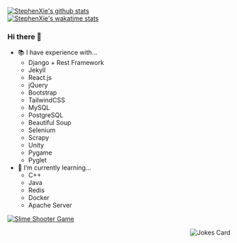 [![StephenXie's github stats](https://github-readme-stats.vercel.app/api?username=StephenXie&count_private=true&theme=radical&show_icons=true)](https://www.stephenxie.com/)  
[![StephenXie's wakatime stats](https://github-readme-stats.vercel.app/api/wakatime?username=StephenXie&count_private=true&theme=radical&show_icons=true)](https://wakatime.com/@StephenXie)
### Hi there 👋

<!-- - 🔭 I’m currently working on...
  - [A website](https://www.stephenxie.com/).
  - [Another one](https://dev.stephenxie.com/).
  - [And another one] 
  - Competitive programming
  - Scrapers
  - Typing App
  - Other fun projects -->
- 📚 I have experience with...
  - Django + Rest Framework
  - Jekyll
  - React.js
  - jQuery
  - Bootstrap
  - TailwindCSS
  - MySQL
  - PostgreSQL
  - Beautiful Soup 
  - Selenium
  - Scrapy
  - Unity
  - Pygame
  - Pyglet
- 🌱 I’m currently learning...
  - C++
  - Java
  - Redis
  - Docker
  - Apache Server
<!-- - 💬 Ask me about anything [here](https://github.com/StephenXie/StephenXie/issues) -->
[![Slime Shooter Game](https://i.ibb.co/F4xCL2d/game-preview.png)](https://stephenx.itch.io/slime)
<div style="text-align: right"><img src="https://readme-jokes.vercel.app/api" alt="Jokes Card" /></div>
